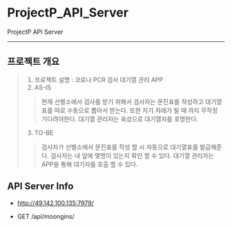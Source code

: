 # ProjectP_API_Server
ProjectP API Server

-------

## 프로젝트 개요
> 1. 프로젝트 설명 : 코로나 PCR 검사 대기열 관리 APP
> 2. AS-IS 
>>현재 선별소에서 검사를 받기 위해서 검사자는 문진표를 작성하고 대기열표를 따로 수동으로 뽑아서 받는다. 
>>또한 자기 차례가 될 때 까지 무작정 기다려야한다.
>>대기열 관리자는 육성으로 대기열자를 호명한다.
> 3. TO-BE
>>검사자가 선별소에서 문진표를 작성 할 시 자동으로 대기열표를 발급해준다.
>>검사자는 내 앞에 몇명이 있는지 확인 할 수 있다.
>>대기열 관리자는 APP을 통해 대기자를 호출 할 수 있다.

## API Server Info
- http://49.142.100.135:7979/

- GET /api/moongins/ 
